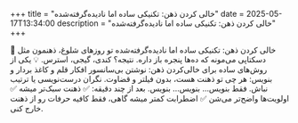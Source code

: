 +++
title = "خالی کردن ذهن: تکنیکی ساده اما نادیده‌گرفته‌شده"
date = 2025-05-17T13:34:00
description = "خالی کردن ذهن: تکنیکی ساده اما نادیده‌گرفته‌شده"
+++

🧠 خالی کردن ذهن: تکنیکی ساده اما نادیده‌گرفته‌شده تو روزهای شلوغ، ذهنمون مثل دسکتاپی می‌مونه که ده‌ها پنجره باز داره. نتیجه؟ کندی، گیجی، استرس. 💡 یکی از روش‌های ساده برای خالی‌کردن ذهن: نوشتن بی‌سانسور افکار قلم و کاغذ بردار و بنویس: هر چی تو ذهنت هست، بدون فیلتر و قضاوت. نگران درست‌نویسی یا ترتیب نباش. فقط بنویس… بنویس… بنویس. بعد از چند دقیقه: ✅ ذهنت سبک‌تر میشه ✅ اولویت‌ها واضح‌تر می‌شن ✅ اضطرابت کمتر میشه گاهی، فقط کافیه حرفات رو از ذهنت خارج کنی.
